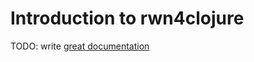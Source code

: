 # Introduction to rwn4clojure

TODO: write [great documentation](http://jacobian.org/writing/what-to-write/)
